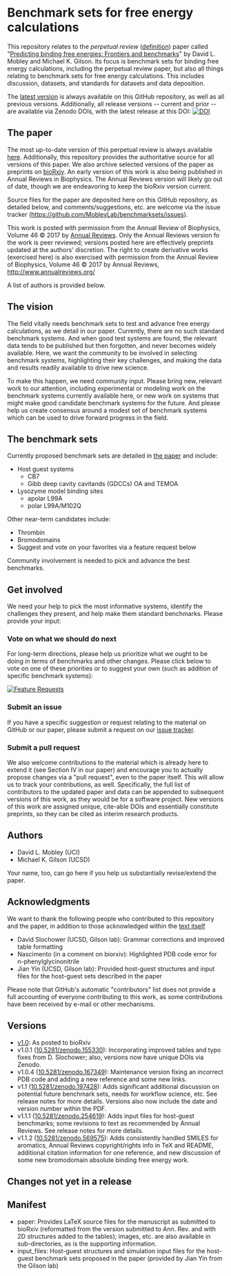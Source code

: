 # Benchmark sets for free energy calculations

This repository relates to the *perpetual review* ([definition](https://arxiv.org/abs/1502.01329)) paper called "[Predicting binding free energies: Frontiers and benchmarks](https://github.com/MobleyLab/benchmarksets/blob/master/paper/benchmarkset.pdf)" by David L. Mobley and Michael K. Gilson. Its focus is benchmark sets for binding free energy calculations, including the perpetual review paper, but also all things relating to benchmark sets for free energy calculations. This includes discussion, datasets, and standards for datasets and data deposition.

The [latest version](https://github.com/MobleyLab/benchmarksets/blob/master/paper/benchmarkset.pdf) is always available on this GitHub repository, as well as all previous versions. Additionally, all release versions -- current and prior -- are available via Zenodo DOIs, with the latest release at this DOI: [![DOI](https://zenodo.org/badge/67898475.svg)](https://zenodo.org/badge/latestdoi/67898475)


## The paper

The most up-to-date version of this perpetual review is always available [here](https://github.com/MobleyLab/benchmarksets/blob/master/paper/benchmarkset.pdf). Additionally, this repository provides the authoritative source for all versions of this paper. We also archive selected versions of the paper as preprints on [bioRxiv](http://biorxiv.org/content/early/2016/09/11/074625). An early version of this work is also being published in Annual Reviews in Biophysics. The Annual Reviews version will likely go out of date, though we are endeavoring to keep the bioRxiv version current.

Source files for the paper are deposited here on this GitHub repository, as detailed below, and comments/suggestions, etc. are welcome via the issue tracker (https://github.com/MobleyLab/benchmarksets/issues).

This work is posted with permission from the Annual Review of Biophysics, Volume 46 © 2017 by [Annual Reviews](http://www.annualreviews.org/). Only the Annual Reviews version fo the work is peer reviewed; versions posted here are effectively preprints updated at the authors' discretion. The right to create derivative works (exercised here) is also exercised with permission from the Annual Review of Biophysics, Volume 46 © 2017 by Annual Reviews, http://www.annualreviews.org/

A list of authors is provided below.


## The vision

The field vitally needs benchmark sets to test and advance free energy calculations, as we detail in our paper. 
Currently, there are no such standard benchmark systems.
And when good test systems are found, the relevant data tends to be published but then forgotten, and never becomes widely available. 
Here, we want the community to be involved in selecting benchmark systems, highlighting their key challenges, and making the data and results readily available to drive new science.

To make this happen, we need community input. 
Please bring new, relevant work to our attention, including experimental or modeling work on the benchmark systems currently available here, or new work on systems that might make good candidate benchmark systems for the future. 
And please help us create consensus around a modest set of benchmark systems which can be used to drive forward progress in the field.


## The benchmark sets

Currently proposed benchmark sets are detailed in [the paper](https://github.com/MobleyLab/benchmarksets/blob/master/paper/benchmarkset.pdf "Benchmark Sets") and include:
* Host guest systems
    * CB7
    * Gibb deep cavity cavitands (GDCCs) OA and TEMOA
* Lysozyme model binding sites
    * apolar L99A
    * polar L99A/M102Q

Other near-term candidates include:
* Thrombin
* Bromodomains
* Suggest and vote on your favorites via a feature request below

Community involvement is needed to pick and advance the best benchmarks.

## Get involved

We need your help to pick the most informative systems, identify the challenges they present, and help make them standard benchmarks. Please provide your input:

### Vote on what we should do next

For long-term directions, please help us prioritize what we ought to be doing in terms of benchmarks and other changes. Please click below to vote on one of these priorities or to suggest your own (such as addition of specific benchmark systems):

[![Feature Requests](http://feathub.com/MobleyLab/benchmarksets?format=svg)](http://feathub.com/MobleyLab/benchmarksets)

### Submit an issue

If you have a specific suggestion or request relating to the material on GitHub or our paper, please submit a request on our [issue tracker](https://github.com/MobleyLab/benchmarksets/issues).

### Submit a pull request

We also welcome contributions to the material which is already here to extend it (see Section IV in our paper) and encourage you to actually propose changes via a "pull request", even to the paper itself. This will allow us to track your contributions, as well. Specifically, the full list of contributors to the updated paper and data can be appended to subsequent versions of this work, as they would be for a software project. New versions of this work are assigned unique, cite-able DOIs and essentially constitute preprints, so they can be cited as interim research products.

## Authors
- David L. Mobley (UCI)
- Michael K. Gilson (UCSD)

Your name, too, can go here if you help us substantially revise/extend the paper.


## Acknowledgments

We want to thank the following people who contributed to this repository and the paper, in addition to those acknowledged within the [text itself](https://github.com/MobleyLab/benchmarksets/blob/master/paper/benchmarkset.pdf)

- David Slochower (UCSD, Gilson lab): Grammar corrections and improved table formatting
- Nascimento (in a comment on biorxiv): Highlighted PDB code error for n-phenylglycinonitrile
- Jian Yin (UCSD, Gilson lab): Provided host-guest structures and input files for the host-guest sets described in the paper

Please note that GitHub's automatic "contributors" list does not provide a full accounting of everyone contributing to this work, as some contributions have been received by e-mail or other mechanisms.

## Versions
- [v1.0](https://github.com/MobleyLab/benchmarksets/releases/tag/v1.0): As posted to bioRxiv 
- v1.0.1 ([10.5281/zenodo.155330](https://doi.org/10.5281/zenodo.15533)): Incorporating improved tables and typo fixes from D. Slochower; also, versions now have unique DOIs via Zenodo.
- v1.0.4 ([10.5281/zenodo.167349](http://doi.org/10.5281/zenodo.167349)): Maintenance version fixing an incorrect PDB code and adding a new reference and some new links.
- v1.1 ([10.5281/zenodo.197428](http://doi.org/10.5281/zenodo.197428)): Adds significant additional discussion on potential future benchmark sets, needs for workflow science, etc. See release notes for more details. Versions also now include the date and version number within the PDF.
- v1.1.1 ([10.5281/zenodo.254619](http://doi.org/10.5281/zenodo.254619)): Adds input files for host-guest benchmarks; some revisions to text as recommended by Annual Reviews. See release notes for more details.
- v1.1.2 ([10.5281/zenodo.569575](http://doi.org/10.5281/zenodo.569575)): Adds consistently handled SMILES for aromatics, Annual Reviews copyright/rights info in TeX and README, additional citation information for one reference, and new discussion of some new bromodomain absolute binding free energy work.

## Changes not yet in a release

## Manifest

* paper: Provides LaTeX source files for the manuscript as submitted to bioRxiv (reformatted from the version submitted to Ann. Rev. and with 2D structures added to the tables); images, etc. are also available in sub-directories, as is the supporting information.
* input_files: Host-guest structures and simulation input files for the host-guest benchmark sets proposed in the paper (provided by Jian Yin from the Gilson lab)
